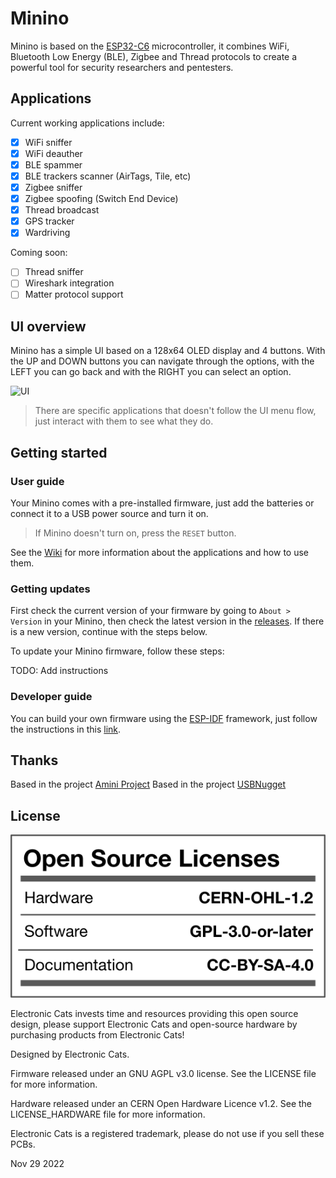 # Minino

Minino is based on the [ESP32-C6](https://www.espressif.com/en/products/socs/esp32-c6) microcontroller, it combines WiFi, Bluetooth Low Energy (BLE), Zigbee and Thread protocols to create a powerful tool for security researchers and pentesters.

## Applications

Current working applications include:

- [x] WiFi sniffer
- [x] WiFi deauther
- [x] BLE spammer
- [x] BLE trackers scanner (AirTags, Tile, etc)
- [x] Zigbee sniffer
- [x] Zigbee spoofing (Switch End Device)
- [x] Thread broadcast
- [x] GPS tracker
- [x] Wardriving

Coming soon:

- [ ] Thread sniffer
- [ ] Wireshark integration
- [ ] Matter protocol support

## UI overview

Minino has a simple UI based on a 128x64 OLED display and 4 buttons. With the UP and DOWN buttons you can navigate through the options, with the LEFT you can go back and with the RIGHT you can select an option.

![UI](./examples/minino/resources/ui_overview.gif)

> There are specific applications that doesn't follow the UI menu flow, just interact with them to see what they do.

## Getting started

### User guide

Your Minino comes with a pre-installed firmware, just add the batteries or connect it to a USB power source and turn it on.

> If Minino doesn't turn on, press the `RESET` button.

See the [Wiki]() for more information about the applications and how to use them.

### Getting updates

First check the current version of your firmware by going to `About > Version` in your Minino, then check the latest version in the [releases](). If there is a new version, continue with the steps below.

To update your Minino firmware, follow these steps:

TODO: Add instructions

### Developer guide

You can build your own firmware using the [ESP-IDF](https://docs.espressif.com/projects/esp-idf/en/latest/esp32/get-started/index.html) framework, just follow the instructions in this [link]().

## Thanks

Based in the project [Amini Project](https://github.com/Ocelot-Offensive-Security/Arsenal)
Based in the project [USBNugget](https://github.com/HakCat-Tech/USB-Nugget)

## License

![OpenSourceLicense](https://github.com/ElectronicCats/AjoloteBoard/raw/master/OpenSourceLicense.png)

Electronic Cats invests time and resources providing this open source design, please support Electronic Cats and open-source hardware by purchasing products from Electronic Cats!

Designed by Electronic Cats.

Firmware released under an GNU AGPL v3.0 license. See the LICENSE file for more information.

Hardware released under an CERN Open Hardware Licence v1.2. See the LICENSE_HARDWARE file for more information.

Electronic Cats is a registered trademark, please do not use if you sell these PCBs.

Nov 29 2022
